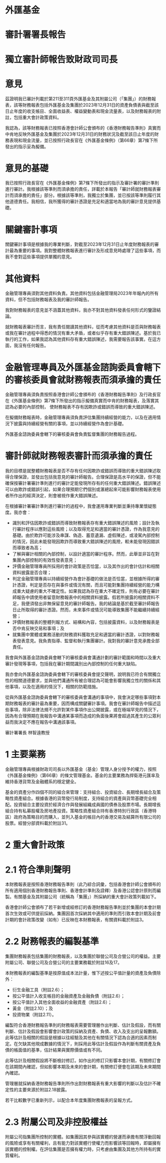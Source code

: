 # 外匯基金

# 審計署署長報告

# 獨立審計師報告致財政司司長

# 意見

茲證明我已審計列載於第211至311頁外匯基金及其附屬公司（「集團」）的財務報表，該等財務報表包括外匯基金及集團於2023年12月31日的資產負債表與截至該日止年度的收支帳目、全面收益表、權益變動表和現金流量表，以及財務報表的附註，包括重大會計政策資料。

我認為，該等財務報表已按照香港會計師公會頒布的《香港財務報告準則》真實而中肯地反映外匯基金及集團於2023年12月31日的財務狀況及截至該日止年度的財務表現和現金流量，並已按照行政長官在《外匯基金條例》（第66章）第7條下所發出的指示妥為擬備。

# 意見的基礎

我已按照行政長官在《外匯基金條例》第7條下所發出的指示及審計署的審計準則進行審計。我根據該等準則而須承擔的責任，詳載於本報告「審計師就財務報表審計而須承擔的責任」部分。根據該等準則，我獨立於集團，並已按該等準則履行其他道德責任。我相信，我所獲得的審計憑證是充足和適當地為我的審計意見提供基礎。

# 關鍵審計事項

關鍵審計事項是根據我的專業判斷，對截至2023年12月31日止年度財務報表的審計最為重要的事項。我對整體財務報表進行審計及形成意見時處理了這些事項，而我不會對這些事項提供單獨的意見。

# 其他資料

金融管理專員須對其他資料負責。其他資料包括金融管理局2023年年報內的所有資料，但不包括財務報表及我的審計師報告。

我對財務報表的意見並不涵蓋其他資料，我亦不對其他資料發表任何形式的鑒證結論。

就財務報表審計而言，我有責任閱讀其他資料，從而考慮其他資料是否與財務報表或我在審計過程中得悉的情況有重大矛盾，或者似乎存有重大錯誤陳述。基於我已執行的工作，如果我認為其他資料存有重大錯誤陳述，我需要報告該事實。在這方面，我沒有任何報告。

# 金融管理專員及外匯基金諮詢委員會轄下的審核委員會就財務報表而須承擔的責任

金融管理專員須負責按照香港會計師公會頒布的《香港財務報告準則》及行政長官在《外匯基金條例》第7條下所發出的指示擬備真實而中肯的財務報表，及落實其認為必要的內部控制， 使財務報表不存有因欺詐或錯誤而導致的重大錯誤陳述。

在擬備財務報表時，金融管理專員須負責評估集團持續經營的能力，以及在適用情況下披露與持續經營有關的事項，並以持續經營作為會計基礎。

外匯基金諮詢委員會轄下的審核委員會負責監督集團的財務報告過程。

# 審計師就財務報表審計而須承擔的責任

我的目標是就整體財務報表是否不存有任何因欺詐或錯誤而導致的重大錯誤陳述取得合理保證，並發出包括我意見的審計師報告。合理保證是高水平的保證，但不能確保按審計署審計準則進行的審計定能發現所存有的任何重大錯誤陳述。錯誤陳述可以由欺詐或錯誤引起，如果合理預期它們個別或滙總起來可能影響財務報表使用者所作出的經濟決定，則會被視作重大錯誤陳述。

在根據審計署審計準則進行審計的過程中，我會運用專業判斷並秉持專業懷疑態度。我亦會：

- 識別和評估因欺詐或錯誤而導致財務報表存有重大錯誤陳述的風險；設計及執行審計程序以應對這些風險；以及取得充足和適當的審計憑證，作為我意見的基礎。由於欺詐可能涉及串謀、偽造、蓄意遺漏、虛假陳述，或凌駕內部控制的情況，因此未能發現因欺詐而導致重大錯誤陳述的風險，較未能發現因錯誤而導致者為高；
- 了解與審計相關的內部控制，以設計適當的審計程序。然而，此舉並非旨在對集團內部控制的有效性發表意見；
- 評價金融管理專員所採用的會計政策是否恰當，以及其作出的會計估計和相關資料披露是否合理；
- 判定金融管理專員以持續經營作為會計基礎的做法是否恰當，並根據所得的審計憑證，判定是否存在與事件或情況有關，而且可能對集團持續經營的能力構成重大疑慮的重大不確定性。如果我認為存在重大不確定性，則有必要在審計師報告中請使用者留意財務報表中的相關資料披露。假若所披露的相關資料不足，我便須發出非無保留意見的審計師報告。我的結論是基於截至審計師報告日止所取得的審計憑證。然而，未來事件或情況可能導致集團不能繼續持續經營；
- 評價財務報表的整體列報方式、結構和內容，包括披露資料，以及財務報表是否中肯反映交易和事項；及
- 就集團中實體或業務活動的財務資料獲取充足和適當的審計憑證，以對財務報表發表意見。我負責指導、監督和執行集團審計。我對我的審計意見承擔全部責任。

我會與外匯基金諮詢委員會轄下的審核委員會溝通計劃的審計範圍和時間以及重大審計發現等事項，包括我在審計期間識別出內部控制的任何重大缺陷。

我亦會向外匯基金諮詢委員會轄下的審核委員會提交聲明，說明我已符合有關獨立性的相關道德要求，並與他們溝通所有被合理認為可能會影響我獨立性的關係和其他事項，以及在適用的情況下，相關的防範措施。

從與外匯基金諮詢委員會轄下的審核委員會溝通的事項中，我會決定哪些事項對本期財務報表的審計最為重要，因而構成關鍵審計事項。我會在審計師報告中描述這些事項，除非法律法規不允許對某件事項作出公開披露，或在極端罕見的情況下，因為有合理預期在我報告中溝通某事項而造成的負面後果將會超過其產生的公眾利益而我決定不應在報告中溝通該事項。

審計署署長
林智遠教授

# 1 主要業務

金融管理專員根據財政司司長以外匯基金（基金）管理人身分授予的權力，按照《外匯基金條例》（第66章）的條文管理基金。基金的主要業務為捍衛港元匯率及維持香港貨幣及金融體系的穩定健全。

基金的資產分作四個不同的組合來管理：支持組合、投資組合、長期增長組合及策略性資產組合。根據香港的貨幣發行局制度，支持組合的資產與貨幣基礎完全相配。投資組合主要投資於經濟合作與發展組織成員國的債券及股票市場。長期增長組合持有私募股權及房地產投資。策略性資產組合持有香港特別行政區（香港特區）政府為策略目的而購入，並列入基金的帳目內的香港交易及結算所有限公司的股票。經營分部資料載於附註31。

# 2 重大會計政策

# 2.1 符合準則聲明

本財務報表是按照香港財務報告準則（此乃綜合詞彙，包括香港會計師公會頒布的所有適用個別香港財務報告準則、香港會計準則及詮釋）及香港公認會計原則而編製。有關基金及其附屬公司（統稱為「集團」）所採納的重大會計政策列載如下。

香港會計師公會頒布了若干新增或經修訂的香港財務報告準則並於集團的本會計期首次生效或可供提前採納。集團因首次採納其中適用的準則而引致本會計期及前會計期的會計政策改變（如有）已反映在本財務報表，有關資料載於附註3。

# 2.2 財務報表的編製基準

集團財務報表包括集團的財務報表，以及集團於聯營公司及合營公司的權益。主要附屬公司、聯營公司及合營公司的主要業務載於附註16及17。

本財務報表的編製基準是按原值成本法計量，惟下述按公平值計量的資產及負債除外：
- 衍生金融工具（附註2.6）；
- 按公平值計入收支帳目的金融資產及金融負債（附註2.6）；
- 按公平值計入其他全面收益的金融資產（附註2.6）；
- 黃金（附註2.10）；及
- 投資物業（附註2.11）。

編製符合香港財務報告準則的財務報表需要管理層作出判斷、估計及假設，而有關判斷、估計及假設會影響會計政策的採納及資產、負債、收入及支出的呈報數額。此等估計及相關的假設是根據以往經驗及其他在有關情況下認為合適的因素而制定。在欠缺其他現成數據的情況下，則採用此等估計及假設作為判斷有關資產及負債的帳面值的基準，估計結果與實際價值或有不同。

此等估計及相關假設將不斷檢討修訂。如作出的修訂只影響本會計期，有關修訂會在該期間內確認，但如影響本期及未來的會計期，有關修訂便會在該期及未來期間內確認。

管理層就採納香港財務報告準則所作出對財務報表有重大影響的判斷以及估計不確定性的主要來源於附註2.18披露。

若干比較數字已重新列示，以配合本年度集團財務報表的呈報方式。

# 2.3 附屬公司及非控股權益

附屬公司指集團所控制的實體。如集團因其參與該實體的營運而承擔有關浮動回報的風險或享有有關權利，且有能力對該實體行使權力而影響該等回報時，即屬擁有該實體的控制權。在評估集團是否擁有權力時，只考慮由集團及其他方所持有的實質權利。
